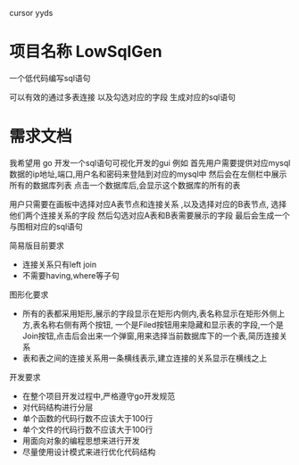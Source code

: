 cursor yyds
# 项目名称 LowSqlGen

一个低代码编写sql语句

可以有效的通过多表连接
以及勾选对应的字段
生成对应的sql语句



# 需求文档
我希望用 go 开发一个sql语句可视化开发的gui
例如
首先用户需要提供对应mysql数据的ip地址,端口,用户名和密码来登陆到对应的mysql中
然后会在左侧栏中展示所有的数据库列表
点击一个数据库后,会显示这个数据库的所有的表

用户只需要在画板中选择对应A表节点和连接关系
,以及选择对应的B表节点,
选择他们两个连接关系的字段
然后勾选对应A表和B表需要展示的字段
最后会生成一个与图相对应的sql语句


简易版目前要求
- 连接关系只有left join 
- 不需要having,where等子句

图形化要求
- 所有的表都采用矩形,展示的字段显示在矩形内侧内,表名称显示在矩形外侧上方,表名称右侧有两个按钮,
一个是Filed按钮用来隐藏和显示表的字段,一个是Join按钮,点击后会出来一个弹窗,用来选择当前数据库下的一个表,简历连接关系
- 表和表之间的连接关系用一条横线表示,建立连接的关系显示在横线之上

开发要求
- 在整个项目开发过程中,严格遵守go开发规范
- 对代码结构进行分层
- 单个函数的代码行数不应该大于100行
- 单个文件的代码行数不应该大于100行
- 用面向对象的编程思想来进行开发
- 尽量使用设计模式来进行优化代码结构